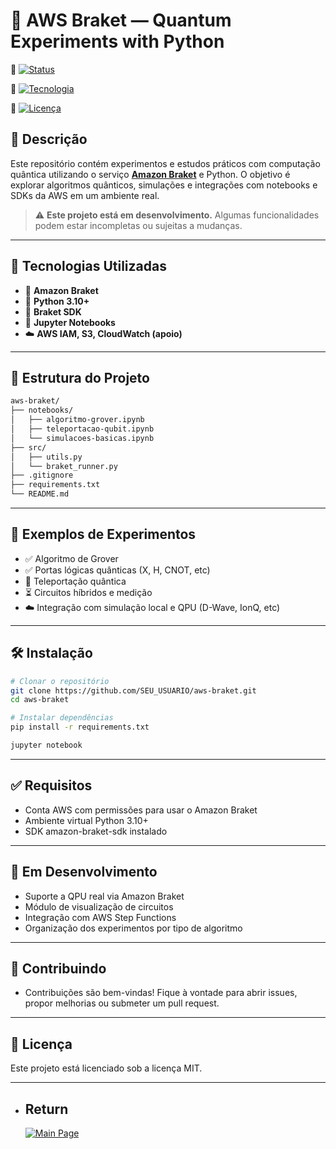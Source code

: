 # 🧪 AWS Braket — Quantum Experiments with Python

🔗 [![Status](https://img.shields.io/badge/AWS_Braket-bell_state_qiskit-yellow?style=for-the-badge)](https://github.com/alfecjo/aws-braket/tree/main/bell_state_qiskit)

🔗 [![Tecnologia](https://img.shields.io/badge/AWS_Braket-quantum-bell-braket-orange?style=for-the-badge)](https://github.com/alfecjo/aws-braket/tree/main/quantum-bell-braket)

🔗 [![Licença](https://img.shields.io/badge/Licença-MIT-green?style=for-the-badge)](LICENSE)

## 📌 Descrição

Este repositório contém experimentos e estudos práticos com computação quântica utilizando o serviço [**Amazon Braket**](https://aws.amazon.com/braket/) e Python. O objetivo é explorar algoritmos quânticos, simulações e integrações com notebooks e SDKs da AWS em um ambiente real.

> ⚠️ **Este projeto está em desenvolvimento.** Algumas funcionalidades podem estar incompletas ou sujeitas a mudanças.

---

## 🚀 Tecnologias Utilizadas

- 🧠 **Amazon Braket**
- 🐍 **Python 3.10+**
- 📘 **Braket SDK**
- 📓 **Jupyter Notebooks**
- ☁️ **AWS IAM, S3, CloudWatch (apoio)**

---

## 📁 Estrutura do Projeto

```bash
aws-braket/
├── notebooks/
│   ├── algoritmo-grover.ipynb
│   ├── teleportacao-qubit.ipynb
│   └── simulacoes-basicas.ipynb
├── src/
│   ├── utils.py
│   └── braket_runner.py
├── .gitignore
├── requirements.txt
└── README.md
```

---

## 🧪 Exemplos de Experimentos
- ✅ Algoritmo de Grover
- ✅ Portas lógicas quânticas (X, H, CNOT, etc)
- 🔄 Teleportação quântica
- ⏳ Circuitos híbridos e medição
- ☁️ Integração com simulação local e QPU (D-Wave, IonQ, etc)

---

## 🛠️ Instalação

```bash
# Clonar o repositório
git clone https://github.com/SEU_USUARIO/aws-braket.git
cd aws-braket

# Instalar dependências
pip install -r requirements.txt

jupyter notebook

```

---

## ✅ Requisitos
- Conta AWS com permissões para usar o Amazon Braket
- Ambiente virtual Python 3.10+
- SDK amazon-braket-sdk instalado

--- 

## 📌 Em Desenvolvimento
- Suporte a QPU real via Amazon Braket
-  Módulo de visualização de circuitos
-  Integração com AWS Step Functions
-  Organização dos experimentos por tipo de algoritmo

---

## 🤝 Contribuindo
- Contribuições são bem-vindas! Fique à vontade para abrir issues, propor melhorias ou submeter um pull request.

---

## 📄 Licença
Este projeto está licenciado sob a licença MIT.

---

- ## Return
  [![Main Page](https://img.shields.io/badge/Main-Page?style=for-the-badge&logo=github&logoColor=white)](https://github.com/alfecjo)
